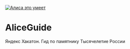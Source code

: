 <a href="https://dialogs.yandex.ru/store/skills/008e93e2-gid-po-pamyatniku-tysyacheletie-ros?utm_source=site&utm_medium=badge&utm_campaign=v1&utm_term=d1" target="_blank"><img alt="Алиса это умеет" src="https://dialogs.s3.yandex.net/badges/v1-term1.svg"/></a>

# AliceGuide
Яндекс Хакатон. Гид по памятнику Тысячелетие России
